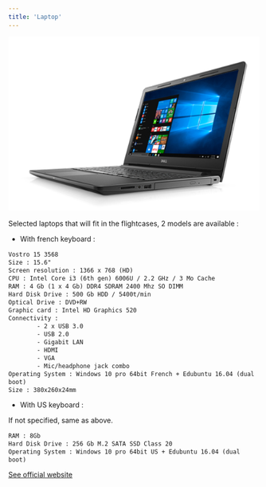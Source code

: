 ```yaml
---
title: 'Laptop'
---
```

![Dell](dell.png)

Selected laptops that will fit in the flightcases, 2 models are available :
* With french keyboard :


```
Vostro 15 3568
Size : 15.6"
Screen resolution : 1366 x 768 (HD)
CPU : Intel Core i3 (6th gen) 6006U / 2.2 GHz / 3 Mo Cache
RAM : 4 Gb (1 x 4 Gb) DDR4 SDRAM 2400 Mhz SO DIMM
Hard Disk Drive : 500 Gb HDD / 5400t/min
Optical Drive : DVD+RW
Graphic card : Intel HD Graphics 520
Connectivity :
        - 2 x USB 3.0
        - USB 2.0
        - Gigabit LAN
        - HDMI
        - VGA
        - Mic/headphone jack combo
Operating System : Windows 10 pro 64bit French + Edubuntu 16.04 (dual boot)
Size : 380x260x24mm
```

* With US keyboard :

If not specified, same as above.

```
RAM : 8Gb
Hard Disk Drive : 256 Gb M.2 SATA SSD Class 20
Operating System : Windows 10 pro 64bit US + Edubuntu 16.04 (dual boot)
```

[See official website](http://www.dell.com/fr-fr/work/shop/les-ordinateurs-portables-dell/vostro-15-3000/spd/vostro-15-3568-laptop)
